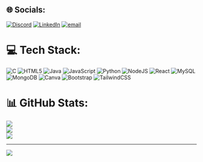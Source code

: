 
## 🌐 Socials:
[![Discord](https://img.shields.io/badge/Discord-%237289DA.svg?logo=discord&logoColor=white)](https://discord.gg/varshil_15) [![LinkedIn](https://img.shields.io/badge/LinkedIn-%230077B5.svg?logo=linkedin&logoColor=white)](https://linkedin.com/in/varshil-nasit) [![email](https://img.shields.io/badge/Email-D14836?logo=gmail&logoColor=white)](mailto:codexbyte15@gmail.com) 

# 💻 Tech Stack:
![C](https://img.shields.io/badge/c-%2300599C.svg?style=for-the-badge&logo=c&logoColor=white) ![HTML5](https://img.shields.io/badge/html5-%23E34F26.svg?style=for-the-badge&logo=html5&logoColor=white) ![Java](https://img.shields.io/badge/java-%23ED8B00.svg?style=for-the-badge&logo=openjdk&logoColor=white) ![JavaScript](https://img.shields.io/badge/javascript-%23323330.svg?style=for-the-badge&logo=javascript&logoColor=%23F7DF1E) ![Python](https://img.shields.io/badge/python-3670A0?style=for-the-badge&logo=python&logoColor=ffdd54) ![NodeJS](https://img.shields.io/badge/node.js-6DA55F?style=for-the-badge&logo=node.js&logoColor=white) ![React](https://img.shields.io/badge/react-%2320232a.svg?style=for-the-badge&logo=react&logoColor=%2361DAFB) ![MySQL](https://img.shields.io/badge/mysql-4479A1.svg?style=for-the-badge&logo=mysql&logoColor=white) ![MongoDB](https://img.shields.io/badge/MongoDB-%234ea94b.svg?style=for-the-badge&logo=mongodb&logoColor=white) ![Canva](https://img.shields.io/badge/Canva-%2300C4CC.svg?style=for-the-badge&logo=Canva&logoColor=white) ![Bootstrap](https://img.shields.io/badge/bootstrap-%238511FA.svg?style=for-the-badge&logo=bootstrap&logoColor=white) ![TailwindCSS](https://img.shields.io/badge/tailwindcss-%2338B2AC.svg?style=for-the-badge&logo=tailwind-css&logoColor=white)
# 📊 GitHub Stats:
![](https://github-readme-stats.vercel.app/api?username=varshil15&theme=dark&hide_border=false&include_all_commits=false&count_private=false)<br/>
![](https://nirzak-streak-stats.vercel.app/?user=varshil15&theme=dark&hide_border=false)<br/>
![](https://github-readme-stats.vercel.app/api/top-langs/?username=varshil15&theme=dark&hide_border=false&include_all_commits=false&count_private=false&layout=compact)

---
[![](https://visitcount.itsvg.in/api?id=varshil15&icon=0&color=0)](https://visitcount.itsvg.in)

<!-- Proudly created with GPRM ( https://gprm.itsvg.in ) -->
